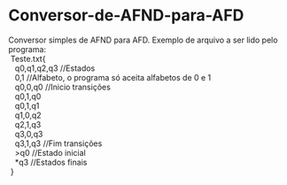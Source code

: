 # Conversor-de-AFND-para-AFD
Conversor simples de AFND para AFD. Exemplo de arquivo a ser lido pelo programa:<br>
&nbsp;Teste.txt{<br>
&nbsp;&nbsp;         q0,q1,q2,q3 //Estados<br>
&nbsp;&nbsp;         0,1 //Alfabeto, o programa só aceita alfabetos de 0 e 1<br>
&nbsp;&nbsp;         q0,0,q0 //Inicio transições<br>
&nbsp;&nbsp;         q0,1,q0<br>
&nbsp;&nbsp;         q0,1,q1<br>
&nbsp;&nbsp;         q1,0,q2<br>
&nbsp;&nbsp;         q2,1,q3<br>
&nbsp;&nbsp;         q3,0,q3<br>
&nbsp;&nbsp;         q3,1,q3 //Fim transições<br>
&nbsp;&nbsp;         >q0 //Estado inicial<br>
&nbsp;&nbsp;         *q3 //Estados finais<br>
&nbsp;}

